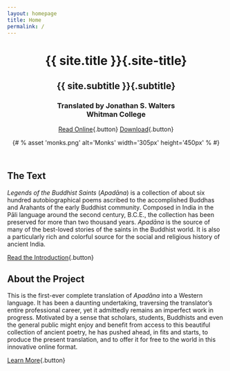 ```yaml
---
layout: homepage
title: Home
permalink: /
---
```


<header class="hero">
<div class="hero__content">

# {{ site.title }}{.site-title}
## {{ site.subtitle }}{.subtitle}
### Translated by Jonathan S. Walters<br/>Whitman College

[Read Online](/text/){.button}
[Download](/text/download/){.button}
</div>
<div class="hero__image">
{# % asset 'monks.png' alt='Monks' width='305px' height='450px' % #}
</div>
</header>

<section class="home__section">

## The Text
*Legends of the Buddhist Saints* (*Apadāna*) is a collection of about
six hundred autobiographical poems ascribed to the accomplished Buddhas
and Arahants of the early Buddhist community. Composed in India in the
Pāli language around the second century, <abbr>B.C.E.</abbr>, the collection has
been preserved for more than two thousand years. *Apadāna* is
the source of many of the best-loved stories of the saints in the
Buddhist world. It is also a particularly rich and
colorful source for the social and religious history of ancient India.

[Read the Introduction](/text/introduction/){.button}
</section>

<section class="home__section">

## About the Project
This is the first-ever complete translation of *Apadāna* into a Western
language. It has been a daunting undertaking, traversing the
translator’s entire professional career, yet it admittedly remains an
imperfect work in progress. Motivated by a sense that scholars,
students, Buddhists and even the general public might enjoy and benefit
from access to this beautiful collection of ancient poetry, he has
pushed ahead, in fits and starts, to produce the present translation,
and to offer it for free to the world in this innovative online format.

[Learn More](/about/){.button}
</section>

